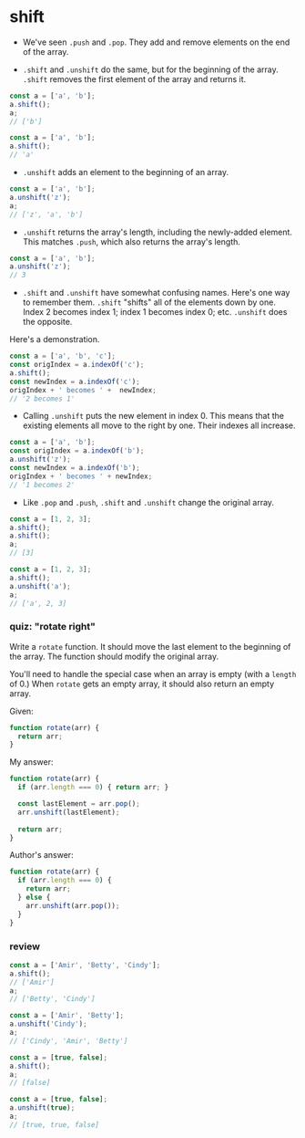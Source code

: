 # shift

- We've seen `.push` and `.pop`. They add and remove elements on the end of the array.

- `.shift` and `.unshift` do the same, but for the beginning of the array. `.shift` removes the first element of the array and returns it.

```js
const a = ['a', 'b'];
a.shift();
a;
// ['b']
```

```js
const a = ['a', 'b'];
a.shift();
// 'a'
```

- `.unshift` adds an element to the beginning of an array.

```js
const a = ['a', 'b'];
a.unshift('z');
a;
// ['z', 'a', 'b']
```

- `.unshift` returns the array's length, including the newly-added element. This matches `.push`, which also returns the array's length.

```js
const a = ['a', 'b'];
a.unshift('z');
// 3
```

- `.shift` and `.unshift` have somewhat confusing names. Here's one way to remember them. `.shift` "shifts" all of the elements down by one. Index 2 becomes index 1; index 1 becomes index 0; etc. `.unshift` does the opposite.

Here's a demonstration.

```js
const a = ['a', 'b', 'c'];
const origIndex = a.indexOf('c');
a.shift();
const newIndex = a.indexOf('c');
origIndex + ' becomes ' +  newIndex;
// '2 becomes 1'
```

- Calling `.unshift` puts the new element in index 0. This means that the existing elements all move to the right by one. Their indexes all increase.

```js
const a = ['a', 'b'];
const origIndex = a.indexOf('b');
a.unshift('z');
const newIndex = a.indexOf('b');
origIndex + ' becomes ' + newIndex;
// '1 becomes 2'
```

- Like `.pop` and `.push`, `.shift` and `.unshift` change the original array.

```js
const a = [1, 2, 3];
a.shift();
a.shift();
a;
// [3]
```

```js
const a = [1, 2, 3];
a.shift();
a.unshift('a');
a;
// ['a', 2, 3]
```

### quiz: "rotate right"

Write a `rotate` function. It should move the last element to the beginning of the array. The function should modify the original array.

You'll need to handle the special case when an array is empty (with a `length` of 0.) When `rotate` gets an empty array, it should also return an empty array.

Given:

```js
function rotate(arr) {
  return arr;
}
```

My answer:

```js
function rotate(arr) {
  if (arr.length === 0) { return arr; }

  const lastElement = arr.pop();
  arr.unshift(lastElement);
  
  return arr;
}
```

Author's answer:

```js
function rotate(arr) {
  if (arr.length === 0) {
    return arr;
  } else {
    arr.unshift(arr.pop());
  }
}
```

### review

```js
const a = ['Amir', 'Betty', 'Cindy'];
a.shift();
// ['Amir']
a;
// ['Betty', 'Cindy']
```

```js
const a = ['Amir', 'Betty'];
a.unshift('Cindy');
a;
// ['Cindy', 'Amir', 'Betty']
```

```js
const a = [true, false];
a.shift();
a;
// [false]
```

```js
const a = [true, false];
a.unshift(true);
a;
// [true, true, false]
```
